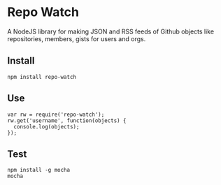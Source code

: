 # Repo Watch

A NodeJS library for making JSON and RSS feeds of Github objects like
repositories, members, gists for users and orgs.

## Install

    npm install repo-watch

## Use

    var rw = require('repo-watch');
    rw.get('username', function(objects) {
      console.log(objects);
    });

## Test

    npm install -g mocha
    mocha
